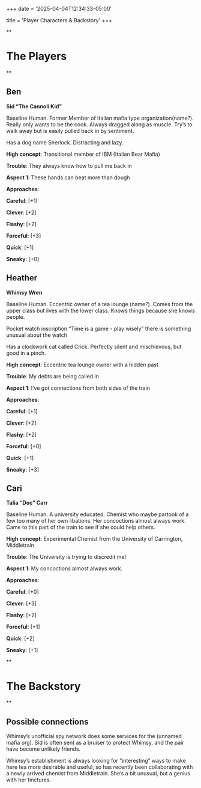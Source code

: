 +++
date = '2025-04-04T12:34:33-05:00'

title = 'Player Characters & Backstory'
+++

**

# The Players
  
**

## Ben


  

**Sid “The Cannoli Kid”**

  

Baseline Human. Former Member of Italian mafia type organization(name?). Really only wants to be the cook. Always dragged along as muscle. Try’s to walk away but is easily pulled back in by sentiment.

  

Has a dog name Sherlock. Distracting and lazy.

  

**High concept**: Transitional member of IBM (Italian Bear Mafia)

  

**Trouble**: They always know how to pull me back in

  

**Aspect 1**: These hands can beat more than dough

  

**Approaches**:

  

**Careful**: [+1]

**Clever**: [+2]

**Flashy**: [+2]

**Forceful**: [+3]

**Quick**: [+1]

**Sneaky**: [+0]

  

## Heather

  

**Whimsy Wren**

  

Baseline Human. Eccentric owner of a tea lounge (name?). Comes from the upper class but lives with the lower class. Knows things because she knows people.

  

Pocket watch inscription “Time is a game - play wisely” there is something unusual about the watch

  

Has a clockwork cat called Crick. Perfectly silent and mischievous, but good in a pinch.

  

**High concept**: Eccentric tea lounge owner with a hidden past

  

**Trouble**: My debts are being called in

  

**Aspect 1**: I’ve got connections from both sides of the train

  

**Approaches**:

  

**Careful**: [+1]

**Clever**: [+2]

**Flashy**: [+2]

**Forceful**: [+0]

**Quick**: [+1]

**Sneaky**: [+3]

  
  

## Cari

  

**Talia “Doc” Carr**

  

Baseline Human. A university educated. Chemist who maybe partook of a few too many of her own libations. Her concoctions almost always work. Came to this part of the train to see if she could help others.

  

**High concept**: Experimental Chemist from the University of Carrington, Middletrain

  

**Trouble**: The University is trying to discredit me!

  

**Aspect 1**: My concoctions almost always work.

  

**Approaches**:

  

**Careful**: [+0]

**Clever**: [+3]

**Flashy**: [+2]

**Forceful**: [+1]

**Quick**: [+2]

**Sneaky**: [+1]

**

# The Backstory

**

## Possible connections

  

Whimsy’s unofficial spy network does some services for the (unnamed mafia org).  Sid is often sent as a bruiser to protect Whimsy, and the pair have become unlikely friends.

  

Whimsy’s establishment is always looking for “interesting” ways to make here tea more desirable and useful, so has recently been collaborating with a newly arrived chemist from Middletrain. She’s a bit unusual, but a genius with her tinctures.
